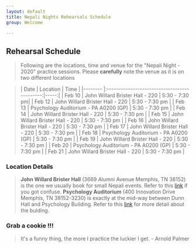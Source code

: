 ```yaml
---
layout: default
title: Nepali Nights Rehearsals Schedule
group: Welcome

---
```

<style>
table {
    width:80%;
    class:"table";

}
table {
  font-family: "Trebuchet MS", Arial, Helvetica, sans-serif;
  border-collapse: collapse;
  width: 100%;
}

table td, table th {
  border: 1px solid #ddd;
  padding: 8px;
}

table tr:nth-child(even){background-color: #f2f2f2;}

table tr:hover {background-color: #ddd;}

table th {
  padding-top: 12px;
  padding-bottom: 12px;
  text-align: left;
  background-color: #4CAF50;
  color: white;
}

</style>

## Rehearsal Schedule
> Following are the locations, time and venue for the "Nepali Night - 2020" practice sessions. Please **carefully** note the venue as it is on two different locations

>| Date         |                     Location                 |  Time |
|--------  |:--------------------------------------------:|-----:|
| Feb 10   |   John Willard Brister Hall - 220            |   5:30 - 7:30 pm|
| Feb 12   |   John Willard Brister Hall - 220            |   5:30 - 7:30 pm |
| Feb 13   |   Psychology Auditorium - PA A0200 (GP)      |   5:30 - 7:30 pm |
| Feb 14   |   John Willard Brister Hall - 220            |   5:30 - 7:30 pm |
| Feb 15   |   John Willard Brister Hall - 220            |   5:30 - 7:30 pm |
| Feb 16   |   John Willard Brister Hall - 220            |   5:30 - 7:30 pm |
| Feb 17   |   John Willard Brister Hall - 220            |   5:30 - 7:30 pm |
| Feb 18   |   Psychology Auditorium - PA A0200 (GP)      |   5:30 - 7:30 pm |
| Feb 19   |   John Willard Brister Hall - 220            |   5:30 - 7:30 pm |
| Feb 20   |   Psychology Auditorium - PA A0200 (GP) |   5:30 - 7:30 pm |
| Feb 21   |   John Willard Brister Hall - 220 |   5:30 - 7:30 pm |

### Location Details

> **John Willard Brister Hall** (3669 Alumni Avenue Memphis, TN 38152) is the one we usually book for small Nepali events. Refer to
this [link](https://umwa.memphis.edu/campusmap/index.php/welcome/building/45/int) if you got confuse. **Psychology Auditorium** (400 Innovation Drive Memphis, TN 38152-3230)
is exactly at the mid-way between Dunn Hall and Psychology Building. Refer to this [link](https://umwa.memphis.edu/campusmap/index.php/welcome/building/PSY) for more detail about the bulding.


### Grab a cookie !!! 


> It's a funny thing, the more I practice the luckier I get.  - Arnold Palmer
